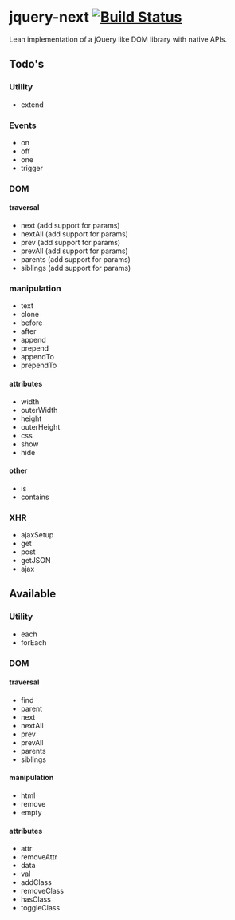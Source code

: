 # jquery-next [![Build Status](https://travis-ci.org/ZauberNerd/jquery-next.svg)](https://travis-ci.org/ZauberNerd/jquery-next)

Lean implementation of a jQuery like DOM library with native APIs.

## Todo's

### Utility
 * extend

### Events
 * on
 * off
 * one
 * trigger

### DOM

#### traversal
 * next (add support for params)
 * nextAll (add support for params)
 * prev (add support for params)
 * prevAll (add support for params)
 * parents (add support for params)
 * siblings (add support for params)

### manipulation
 * text
 * clone
 * before
 * after
 * append
 * prepend
 * appendTo
 * prependTo

#### attributes
 * width
 * outerWidth
 * height
 * outerHeight
 * css
 * show
 * hide

#### other
 * is
 * contains

### XHR
 * ajaxSetup
 * get
 * post
 * getJSON
 * ajax

## Available

### Utility
 * each
 * forEach

### DOM

#### traversal
 * find
 * parent
 * next
 * nextAll
 * prev
 * prevAll
 * parents
 * siblings

#### manipulation
 * html
 * remove
 * empty

#### attributes
 * attr
 * removeAttr
 * data
 * val
 * addClass
 * removeClass
 * hasClass
 * toggleClass
